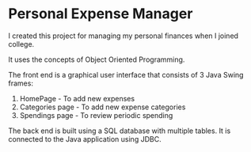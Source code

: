 # Personal Expense Manager
 
I created this project for managing my personal finances when I joined college.

It uses the concepts of Object Oriented Programming.

The front end is a graphical user interface that consists of 3 Java Swing frames:
1. HomePage - To add new expenses
2. Categories page - To add new expense categories
3. Spendings page - To review periodic spending

The back end is built using a SQL database with multiple tables. It is connected to the Java application using JDBC.

